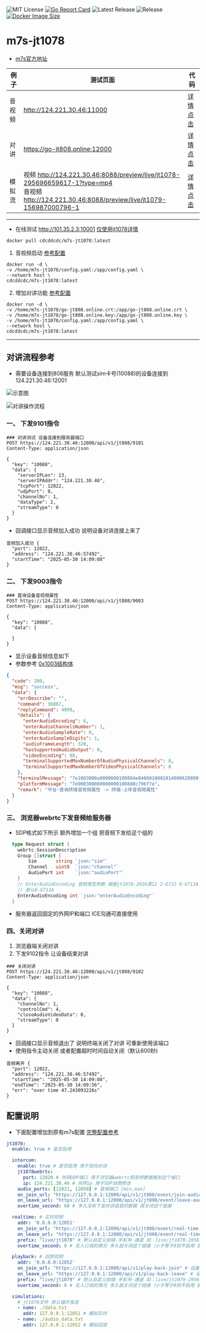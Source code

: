 ![MIT License](https://img.shields.io/github/license/cuteLittleDevil/m7s-jt1078)
[![Go Report Card](https://goreportcard.com/badge/github.com/cuteLittleDevil/m7s-jt1078/v5)](https://goreportcard.com/report/github.com/cuteLittleDevil/m7s-jt1078/v5)
![Latest Release](https://img.shields.io/github/v/release/cuteLittleDevil/m7s-jt1078)
![Release](https://github.com/cuteLittleDevil/m7s-jt1078/actions/workflows/ubuntu.yml/badge.svg)
[![Docker Image Size](https://img.shields.io/docker/image-size/cdcddcdc/m7s-jt1078/latest)](https://hub.docker.com/r/cdcddcdc/m7s-jt1078)

<h1 id="m7s"> m7s-jt1078 </h1>

- [m7s官方地址](https://monibuca.com)

| 例子 |  测试页面  | 代码 |
|----------|-----|-------------------|
| 音视频 | http://124.221.30.46:11000 | [详情点击](./example/video) |
| 对讲 | https://go-jt808.online:12000 | [详情点击](./example/intercom)  |
| 模拟流 | 视频 http://124.221.30.46:8088/preview/live/jt1078-295696659617-1?type=mp4 <br/> 音视频 http://124.221.30.46:8088/preview/live/jt1079-156987000796-1| [详情点击](./example/simulation)  |

---

- 在线测试 http://101.35.2.3:10001 [仅使用jt1078详情](./example/jt1078)

```
docker pull cdcddcdc/m7s-jt1078:latest
```

1. 音视频启动 [参考配置](./example/jt1078/docker_video_config.yaml)
```
docker run -d \
-v /home/m7s-jt1078/config.yaml:/app/config.yaml \
--network host \
cdcddcdc/m7s-jt1078:latest
```

2. 增加对讲功能 [参考配置](./example/jt1078/docker_intercom_config.yaml)
```
docker run -d \
-v /home/m7s-jt1078/go-jt808.online.crt:/app/go-jt808.online.crt \
-v /home/m7s-jt1078/go-jt808.online.key:/app/go-jt808.online.key \
-v /home/m7s-jt1078/config.yaml:/app/config.yaml \
--network host \
cdcddcdc/m7s-jt1078:latest
```
---

<h2>对讲流程参考</h2>

- 需要设备连接到808服务 默认测试sim卡号(10088)的设备连接到124.221.30.46:12001

![示意图](./example/testdata/m7s-jt1078.jpg)

![对讲操作流程](./example/testdata/m7s-jt1078-intercom.jpg)

<h3>一、 下发9101指令</h3>

``` http
### 对讲测试 设备连接到服务器端口
POST https://124.221.30.46:12000/api/v1/jt808/9101
Content-Type: application/json

{
  "key": "10088",
  "data": {
    "serverIPLen": 13,
    "serverIPAddr": "124.221.30.46",
    "tcpPort": 12022,
    "udpPort": 0,
    "channelNo": 1,
    "dataType": 2,
    "streamType": 0
  }
}
```

- 回调接口显示音频加入成功 说明设备对讲连接上来了

``` http
音频加入成功 {
  "port": 12022,
  "address": "124.221.30.46:57492",
  "startTime": "2025-05-30 14:09:08"
}
```

<h3>二、 下发9003指令</h3>

``` http
### 查询设备音视频属性
POST https://124.221.30.46:12000/api/v1/jt808/9003
Content-Type: application/json

{
  "key": "10088",
  "data": {

  }
}

```

- 显示设备音频信息如下
- 参数参考 [0x1003结构体](https://github.com/cuteLittleDevil/go-jt808/blob/main/protocol/model/t_0x1003.go#L12)

``` json
{
  "code": 200,
  "msg": "success",
  "data": {
    "errDescribe": "",
    "command": 36867,
    "replyCommand": 4099,
    "details": {
      "enterAudioEncoding": 6,
      "enterAudioChannelsNumber": 1,
      "enterAudioSampleRate": 0,
      "enterAudioSampleDigits": 1,
      "audioFrameLength": 320,
      "hasSupportedAudioOutput": 0,
      "videoEncoding": 98,
      "terminalSupportedMaxNumberOfAudioPhysicalChannels": 8,
      "terminalSupportedMaxNumberOfVideoPhysicalChannels": 8
    },
    "terminalMessage": "7e1003000a0000000100884e0406010001014000620808ff7e",
    "platformMessage": "7e900300000000000100880c796f7e",
    "remark": "平台-查询终端音视频属性 -> 终端-上传音视频属性"
  }
}
```

<h3>三、 浏览器webrtc下发音频给服务器</h3>

- SDP格式如下所示 额外增加一个组 把音频下发给这个组的

``` go
  type Request struct {
    webrtc.SessionDescription
    Group []struct {
        Sim       string `json:"sim"`
        Channel   uint8  `json:"channel"`
        AudioPort int    `json:"audioPort"`
    }
    // EnterAudioEncoding 音频类型参数 根据jt1078-2016表12 2-G722 6-G711A 7-G711U
    // 默认6-G711A
    EnterAudioEncoding int `json:"enterAudioEncoding"`
  }
```

- 服务器返回固定的外网IP和端口 ICE沟通可直接使用

<h3>四、关闭对讲</h3>

1. 浏览器端关闭对讲
2. 下发9102指令 让设备结束对讲

``` http
### 关闭对讲
POST https://124.221.30.46:12000/api/v1/jt808/9102
Content-Type: application/json

{
  "key": "10088",
  "data": {
    "channelNo": 1,
    "controlCmd": 4,
    "closeAudioVideoData": 0,
    "streamType": 0
  }
}
```

- 回调接口显示音频退出了 说明终端关闭了对讲 可重新使用该端口
- 使用指令主动关闭 或者配置超时时间自动关闭（默认600秒)

``` http
音频离开 {
  "port": 12022,
  "address": "124.221.30.46:57492",
  "startTime": "2025-05-30 14:09:08",
  "endTime": "2025-05-30 14:09:56",
  "err": "over time 47.243093226s"
}
```

<h2> 配置说明 </h2>

- 下面配置增加到原有m7s配置 [完整配置参考](./example/jt1078/config.yaml)

``` yaml
jt1078:
  enable: true # 是否启用

  intercom:
    enable: true # 是否启用 用于双向对讲
    jt1078webrtc:
      port: 12020 # 外网UDP端口 用于浏览器webrtc把音频数据推到这个端口
      ip: 124.221.30.46 # 外网ip 用于SDP协商修改
    audio_ports: [12021, 12050] # 音频端口 [min,max]
    on_join_url: "https://127.0.0.1:12000/api/v1/jt808/event/join-audio" # 设备连接到音频端口的回调
    on_leave_url: "https://127.0.0.1:12000/api/v1/jt808/event/leave-audio" # 设备断开了音频端口的回调
    overtime_second: 60 # 多久没有下发对讲语音的数据 就关闭这个链接

  realtime: # 实时视频
    addr: '0.0.0.0:12051'
    on_join_url: "https://127.0.0.1:12000/api/v1/jt808/event/real-time-join" # 设备连接到了实时视频指定端口的回调
    on_leave_url: "https://127.0.0.1:12000/api/v1/jt808/event/real-time-leave" # 设备断开了实时视频指定端口的回调
    prefix: "live/jt1078" # 默认自定义前缀-手机号-通道 如：live/jt1078-295696659617-1
    overtime_second: 0 # 无人订阅的情况 多久就关闭这个链接（小于等于0则不启用 默认0 推荐还是使用9102指令去触发关闭)

  playback: # 回放视频
    addr: '0.0.0.0:12052'
    on_join_url: "https://127.0.0.1:12000/api/v1/play-back-join" # 设备连接到了回放视频指定端口的回调
    on_leave_url: "https://127.0.0.1:12000/api/v1/play-back-leave" # 设备断开了回放视频指定端口的回调
    prefix: "live/jt1079" # 默认自定义前缀-手机号-通道 如：live/jt1079-295696659617-1
    overtime_second: 0 # 无人订阅的情况 多久就关闭这个链接（小于等于0则不启用 默认0 推荐还是使用9102指令去触发关闭)

  simulations:
    # jt1078文件 默认循环发送
    - name: ./data.txt
      addr: 127.0.0.1:12051 # 模拟实时
    - name: ./audio_data.txt
      addr: 127.0.0.1:12052 # 模拟回放

```